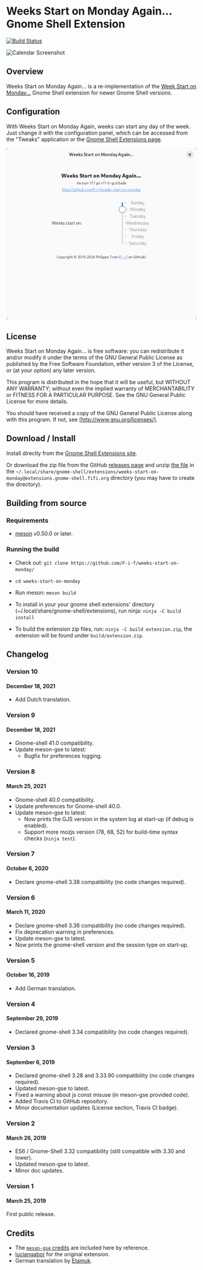 Weeks Start on Monday Again... Gnome Shell Extension
====================================================

[![Build Status](https://travis-ci.org/F-i-f/weeks-start-on-monday.svg?branch=master)](https://travis-ci.org/F-i-f/weeks-start-on-monday)

![Calendar Screenshot](docs/screenshot.png)


## Overview

Weeks Start on Monday Again... is a re-implementation of the [Week
Start on
Monday...](https://extensions.gnome.org/extension/646/weeks-start-on-monday/)
Gnome Shell extension for newer Gnome Shell versions.

## Configuration

With Weeks Start on Monday Again, weeks can start any day of the week.
Just change it with the configuration panel, which can be
accessed from the "Tweaks" application or the [Gnome Shell Extensions
page](https://extensions.gnome.org/local/).

![Weeks Start on Monday Again... preference panel](docs/preferences.png)

## License

Weeks Start on Monday Again... is free software: you can redistribute
it and/or modify it under the terms of the GNU General Public License
as published by the Free Software Foundation, either version 3 of the
License, or (at your option) any later version.

This program is distributed in the hope that it will be useful, but
WITHOUT ANY WARRANTY; without even the implied warranty of
MERCHANTABILITY or FITNESS FOR A PARTICULAR PURPOSE.  See the GNU
General Public License for more details.

You should have received a copy of the GNU General Public License
along with this program.  If not, see [http://www.gnu.org/licenses/].

## Download / Install

Install directly from the [Gnome Shell Extensions
site](https://extensions.gnome.org/extension/1720/weeks-start-on-monday-again/).

Or download the zip file from the GitHub [releases
page](https://github.com/F-i-f/weeks-start-on-monday/releases) and
unzip [the
file](https://github.com/F-i-f/weeks-start-on-monday/releases/download/v10/weeks-start-on-monday@extensions.gnome-shell.fifi.org.v10.shell-extension.zip)
in the
`~/.local/share/gnome-shell/extensions/weeks-start-on-monday@extensions.gnome-shell.fifi.org`
directory (you may have to create the directory).

## Building from source

### Requirements

- [meson](http://mesonbuild.com/) v0.50.0 or later.

### Running the build

- Check out: `git clone https://github.com/F-i-f/weeks-start-on-monday/`

- `cd weeks-start-on-monday`

- Run meson: `meson build`

- To install in your your gnome shell extensions' directory (~/.local/share/gnome-shell/extensions), run ninja: `ninja -C build install`

- To build the extension zip files, run: `ninja -C build extension.zip`, the extension will be found under `build/extension.zip`.

## Changelog

### Version 10
#### December 18, 2021

- Add Dutch translation.

### Version 9
#### December 18, 2021

- Gnome-shell 41.0 compatibility.
- Update meson-gse to latest:
  - Bugfix for preferences logging.

### Version 8
#### March 25, 2021

- Gnome-shell 40.0 compatibility.
- Update preferences for Gnome-shell 40.0.
- Update meson-gse to latest:
  - Now prints the GJS version in the system log at start-up (if debug
	is enabled).
  - Support more mozjs version (78, 68, 52) for build-time syntax
	checks (`ninja test`).

### Version 7
#### October 6, 2020

- Declare gnome-shell 3.38 compatibility (no code changes required).

### Version 6
#### March 11, 2020

- Declare gnome-shell 3.36 compatibility (no code changes required).
- Fix deprecation warning in preferences.
- Update meson-gse to latest.
- Now prints the gnome-shell version and the session type on start-up.

### Version 5
#### October 16, 2019

- Add German translation.

### Version 4
#### September 29, 2019

- Declared gnome-shell 3.34 compatibility (no code changes required).

### Version 3
#### September 6, 2019

- Declared gnome-shell 3.28 and 3.33.90 compatibility (no code changes required).
- Updated meson-gse to latest.
- Fixed a warning about js const misuse (in meson-gse provided code).
- Added Travis CI to GitHub repository.
- Minor documentation updates (License section, Travis CI badge).

### Version 2
#### March 26, 2019

- ES6 / Gnome-Shell 3.32 compatibility (still compatible with 3.30 and lower).
- Updated meson-gse to latest.
- Minor doc updates.

### Version 1
#### March 25, 2019

First public release.

## Credits

- The [`meson-gse` credits](https://github.com/F-i-f/meson-gse/) are
  included here by reference.
- [luciangabor](https://extensions.gnome.org/accounts/profile/luciangabor)
  for the original extension.
- German translation by [Etamuk](https://github.com/Etamuk).

<!--  LocalWords:  extensions' Changelog luciangabor ES6 gse js const
 -->
<!--  LocalWords:  merchantability Etamuk
 -->
